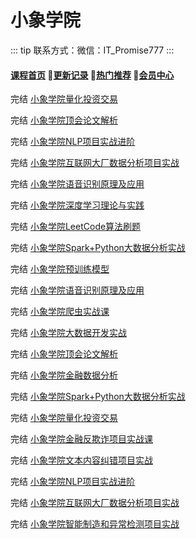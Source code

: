 # 小象学院

::: tip
联系方式：微信：IT_Promise777
:::

#### [**课程首页**](../../README.md) 💖[**更新记录**](./gxjl-2023.md) 💖[**热门推荐**](./rmtj.md) 💖[**会员中心**](./vip.md)

完结 [小象学院量化投资交易](https://vip.xxketang.com/p/t_pc/goods_pc_detail/goods_detail/p_6204d1e2e4b066e960840b47/)

完结 [小象学院顶会论文解析](https://vip.xxketang.com/p/t_pc/goods_pc_detail/goods_detail/p_6343de7ee4b00a4f374cdd24)

完结 [小象学院NLP项目实战进阶](https://vip.xxketang.com/p/t_pc/goods_pc_detail/goods_detail/p_61974e23e4b0c5aef3a1f49c)

完结 [小象学院互联网大厂数据分析项目实战](https://vip.xxketang.com/p/t_pc/goods_pc_detail/goods_detail/p_6306e9ade4b050af23adfdf8)

完结 [小象学院语音识别原理及应用](https://vip.xxketang.com/p/t_pc/goods_pc_detail/goods_detail/p_638eb800e4b030cacaf46314)

完结 [小象学院深度学习理论与实践](https://vip.xxketang.com/p/t_pc/goods_pc_detail/goods_detail/p_61aecbc8e4b02810c8ae92c2)

完结 [小象学院LeetCode算法刷题](https://vip.xxketang.com/p/t_pc/goods_pc_detail/goods_detail/p_61978a09e4b0c005c9921804)

完结 [小象学院Spark+Python大数据分析实战](https://vip.xxketang.com/p/t_pc/goods_pc_detail/goods_detail/p_619762b2e4b0c005c9920803)

完结 [小象学院预训练模型](https://vip.xxketang.com/p/t_pc/goods_pc_detail/goods_detail/p_6368b652e4b0edc794f1061e)

完结 [小象学院语音识别原理及应用](https://vip.xxketang.com/p/t_pc/goods_pc_detail/goods_detail/p_638eb800e4b030cacaf46314)

完结 [小象学院爬虫实战课](https://vip.xxketang.com/p/t_pc/goods_pc_detail/goods_detail/p_63563c6be4b0eca59c42bc7d)

完结 [小象学院大数据开发实战](https://vip.xxketang.com/p/t_pc/goods_pc_detail/goods_detail/p_637b64abe4b01126eaa944a6)

完结 [小象学院顶会论文解析](https://vip.xxketang.com/p/t_pc/goods_pc_detail/goods_detail/p_6343de7ee4b00a4f374cdd24)

完结 [小象学院金融数据分析](https://vip.xxketang.com/p/t_pc/goods_pc_detail/goods_detail/p_622079b6e4b04d7e2fd1c0c7)

完结 [小象学院Spark+Python大数据分析实战](https://vip.xxketang.com/p/t_pc/goods_pc_detail/goods_detail/p_619762b2e4b0c005c9920803)

完结 [小象学院量化投资交易](https://vip.xxketang.com/p/t_pc/goods_pc_detail/goods_detail/p_6204d1e2e4b066e960840b47)

完结 [小象学院金融反欺诈项目实战课](https://vip.xxketang.com/p/t_pc/goods_pc_detail/goods_detail/p_63f2e1eee4b02685a4463614)

完结 [小象学院文本内容纠错项目实战](https://vip.xxketang.com/p/t_pc/goods_pc_detail/goods_detail/p_62f5c0e2e4b0eca59c21ea80)

完结 [小象学院NLP项目实战进阶](https://vip.xxketang.com/p/t_pc/goods_pc_detail/goods_detail/p_61974e23e4b0c5aef3a1f49c)

完结 [小象学院互联网大厂数据分析项目实战](https://vip.xxketang.com/p/t_pc/goods_pc_detail/goods_detail/p_6306e9ade4b050af23adfdf8)

完结 [小象学院智能制造和异常检测项目实战](https://vip.xxketang.com/p/t_pc/goods_pc_detail/goods_detail/p_6258eff5e4b09dda125b21e0)